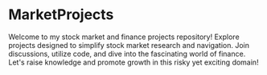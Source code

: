 # MarketProjects
Welcome to my stock market and finance projects repository! Explore projects designed to simplify stock market research and navigation. Join discussions, utilize code, and dive into the fascinating world of finance. Let's raise knowledge and promote growth in this risky yet exciting domain!
